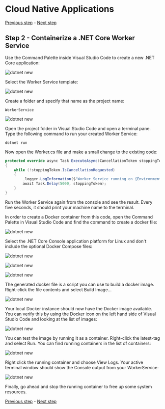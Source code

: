 # Cloud Native Applications

[Previous step](../step-01/README.md) - [Next step](../step-03/README.md)

## Step 2 - Containerize a .NET Core Worker Service

Use the Command Palette inside Visual Studio Code to create a new .NET Core application:

![dotnet new](sshot-7.png)

Select the Worker Service template:

![dotnet new](sshot-8.png)

Create a folder and specify that name as the project name:

```
WorkerService
```

![dotnet new](sshot-9.png)

Open the project folder in Visual Studio Code and open a terminal pane.
Type the following command to run your created Worker Service:

```
dotnet run
```

Now open the Worker.cs file and make a small change to the existing code:

```csharp
protected override async Task ExecuteAsync(CancellationToken stoppingToken)
{
    while (!stoppingToken.IsCancellationRequested)
    {
        _logger.LogInformation($"Worker Service running on {Environment.MachineName}");
        await Task.Delay(5000, stoppingToken);
    }
}
```

Run the Worker Service again from the console and see the result. Every five seconds, it should print your machine name to the terminal.

In order to create a Docker container from this code, open the Command Palette in Visual Studio Code and find the command to create a docker file:

![dotnet new](sshot-10.png)

Select the .NET Core Console application platform for Linux and don't include the optional Docker Compose files:

![dotnet new](sshot-11.png)

![dotnet new](sshot-12.png)

![dotnet new](sshot-13.png)

The generated docker file is a script you can use to build a docker image. Right-click the file contents and select Build Image...

![dotnet new](sshot-14.png)

Your local Docker instance should now have the Docker image available. You can verify this by using the Docker icon on the left hand side of Visual Studio Code and looking at the list of images:

![dotnet new](sshot-15.png)

You can test the image by running it as a container. Right-click the latest-tag and select Run. You can find running containers in the list of containers:

![dotnet new](sshot-16.png)

Right click the running container and choose View Logs. Your active terminal window should show the Console output from your WorkerService:

![dotnet new](sshot-17.png)

Finally, go ahead and stop the running container to free up some system resources.

[Previous step](../step-01/README.md) - [Next step](../step-03/README.md)